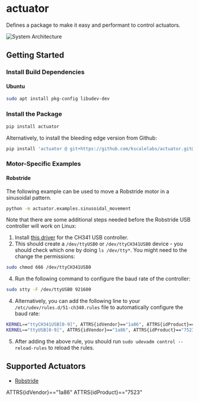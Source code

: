 # actuator

Defines a package to make it easy and performant to control actuators.

![System Architecture](https://github.com/user-attachments/assets/b10f82df-854f-4252-ba4e-e1f77419767a)

## Getting Started

### Install Build Dependencies

#### Ubuntu

```bash
sudo apt install pkg-config libudev-dev
```

### Install the Package

```bash
pip install actuator
```

Alternatively, to install the bleeding edge version from Github:

```bash
pip install 'actuator @ git+https://github.com/kscalelabs/actuator.git@master'
```

### Motor-Specific Examples

#### Robstride

The following example can be used to move a Robstride motor in a sinusoidal pattern.

```bash
python -m actuator.examples.sinusoidal_movement
```

Note that there are some additional steps needed before the Robstride USB controller will work on Linux:

1. Install [this driver](https://github.com/WCHSoftGroup/ch341ser_linux) for the CH341 USB controller.
2. This should create a `/dev/ttyUSB0` or `/dev/ttyCH341USB0` device - you should check which one by doing `ls /dev/tty*`.
You might need to the change the permissions:
```bash
sudo chmod 666 /dev/ttyCH341USB0
```
4. Run the following command to configure the baud rate of the controller:
```bash
sudo stty -F /dev/ttyUSB0 921600
```

4. Alternatively, you can add the following line to your `/etc/udev/rules.d/51-ch340.rules` file to automatically configure the baud rate:
```bash
KERNEL=="ttyCH341USB[0-9]", ATTRS{idVendor}=="1a86", ATTRS{idProduct}=="7523", SYMLINK+="ttyUSB%n", RUN+="/bin/stty -F /dev/ttyCH341USB0 921600"
KERNEL=="ttyUSB[0-9]", ATTRS{idVendor}=="1a86", ATTRS{idProduct}=="7523", RUN+="/bin/stty -F /dev/ttyUSB0 921600"
```

5. After adding the above rule, you should run `sudo udevadm control --reload-rules` to reload the rules.


## Supported Actuators

- [Robstride](https://robstride.com/)

ATTRS{idVendor}=="1a86"
ATTRS{idProduct}=="7523"
